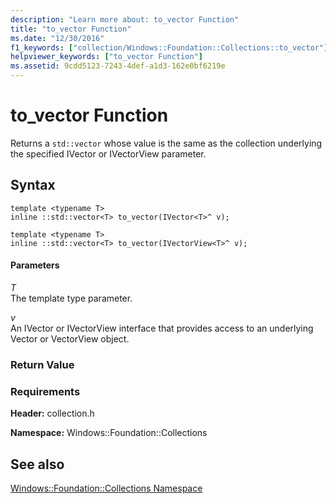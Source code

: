 ```yaml
---
description: "Learn more about: to_vector Function"
title: "to_vector Function"
ms.date: "12/30/2016"
f1_keywords: ["collection/Windows::Foundation::Collections::to_vector"]
helpviewer_keywords: ["to_vector Function"]
ms.assetid: 9cdd5123-7243-4def-a1d3-162e0bf6219e
---
```

# to_vector Function

Returns a `std::vector` whose value is the same as the collection underlying the specified IVector or IVectorView parameter.

## Syntax

```
template <typename T>
inline ::std::vector<T> to_vector(IVector<T>^ v);

template <typename T>
inline ::std::vector<T> to_vector(IVectorView<T>^ v);
```

#### Parameters

*T*<br/>
The template type parameter.

*v*<br/>
An IVector or IVectorView interface that provides access to an underlying Vector or VectorView object.

### Return Value

### Requirements

**Header:** collection.h

**Namespace:** Windows::Foundation::Collections

## See also

[Windows::Foundation::Collections Namespace](../cppcx/windows-foundation-collections-namespace-c-cx.md)
